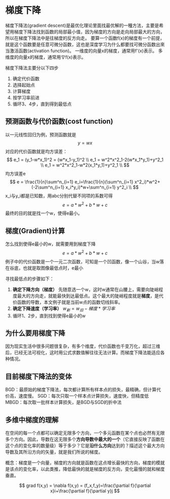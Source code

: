 # 梯度下降

梯度下降法(gradient descent)是最优化理论里面找最优解的一種方法，主要是希望用梯度下降法找到函数的局部最小值，因为梯度的方向是走向局部最大的方向，所以在梯度下降法中是往梯度的反方向走。
要算一个函数f(x)的梯度有一个前提，就是这个函数要是任意可微分函数，这也是深度学习为什么都要找可微分函数出來当激活函数(activation function)。
一维度的向量x的梯度，通常用f'(x)表示。
多维度的向量x的梯度，通常用∇f(x)表示。

梯度下降法主要分以下四步

1. 确定代价函数
2. 选择起始点
3. 计算梯度
4. 按学习率前进
5. 循环3、4步，直到得到最低点

## 预测函数与代价函数(cost function)

以一元线性回归为例，预测函数就是
$$y = wx$$
对应的代价函数就是均方误差：
$$
e_1 = (y_1-w*x_1)^2 = (w*x_1-y_1)^2 \\
e_1 = w^2*x^2_1-2(w*x_1*y_1)+y^2_1 \\
e_1 = w^2*x^2_1-w*2(x_1*y_1)+y^2_1 \\
$$
均方误差e
$$
e = \frac{1}{n}\sum^n_{i=1} e_i=\frac{1}{n}(\sum^n_{i=1} x^2_i)*w^2+(-2\sum^n_{i=1} x_i*y_i)*w+\sum^n_{i=1} y^2_i \\
$$
x_i与y_i都是已知数，用abc分别代替不同项的系数可得
$$
e=a*w^2+b*w+c
$$
最终的目的就是找一个w，使得e最小。

## 梯度(Gradient)计算

怎么找到使得e最小的w，就需要用到梯度下降  
$$
e=a*w^2+b*w+c
$$
例子中的代价函数是一个一元二次函数，可知是一个凹函数，像一个山谷，当w落在谷底，也就是取图像最低点时，e最小    

寻找最低点的步骤如下：

   
1. **确定下降方向（梯度）**
先随意选一个w，这时w通常在山腰上，需要向陡峭程度最大的方向走，就能最快到达最低点。这个最大的陡峭程度就是**梯度**，是代价函数的导数，本文例子就是当前w点的函数切线斜率。
2. **确定下降速度（学习率）**
   $w_新 = w_旧-梯度*学习率$
3. 循环1、2步，直到找到使得e最小的w



## 为什么要用梯度下降

因为现实生活中很多问题很复杂，有多个维度，代价函数也千变万化，超过三维后，已经无法可视化，这时用公式求数值解往往无法计算。而梯度下降法能适应各种情况。

## 目前梯度下降法的变体

BGD：最原始的梯度下降法，每次都计算所有样本点的损失，最精确，但计算代价高，速度慢。
SGD：每次只取一个样本点计算损失，速度快，但精度低
MBGD：每次取一批样本计算损失，是BGD与SGD的折中法

## 多维中梯度的理解
在空间的每一个点都可以确定无限多个方向，一个多元函数在某个点也必然有无限多个方向。因此，导数在这无限多个**方向导数中最大的一个**（它直接反映了函数在这个点的变化率的数量级）等于多少？它是**沿什么方向**达到的？描述这个最大方向导数及其所沿方向的矢量，就是我们所说的梯度。

概念：梯度是一个向量，梯度的方向就是函数在这点增长最快的方向，梯度的模就是该点的变化率，以此类推，降低最快的就是梯度的反方向，变化最慢的就和梯度垂直。

$$
grad f(x,y) = \nabla f(x,y) = (f_x,f_y)=\frac{\partial f}{\partial x}i+\frac{\partial f}{\partial y}j
$$